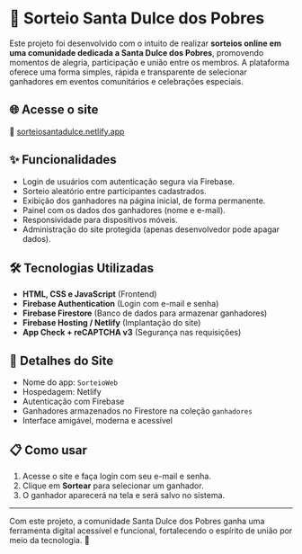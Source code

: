 # 🎉 Sorteio Santa Dulce dos Pobres

Este projeto foi desenvolvido com o intuito de realizar **sorteios online em uma comunidade dedicada a Santa Dulce dos Pobres**, promovendo momentos de alegria, participação e união entre os membros. A plataforma oferece uma forma simples, rápida e transparente de selecionar ganhadores em eventos comunitários e celebrações especiais.

## 🌐 Acesse o site

🔗 [sorteiosantadulce.netlify.app](https://sorteiosantadulce.netlify.app/)

## ✨ Funcionalidades

- Login de usuários com autenticação segura via Firebase.
- Sorteio aleatório entre participantes cadastrados.
- Exibição dos ganhadores na página inicial, de forma permanente.
- Painel com os dados dos ganhadores (nome e e-mail).
- Responsividade para dispositivos móveis.
- Administração do site protegida (apenas desenvolvedor pode apagar dados).

## 🛠️ Tecnologias Utilizadas

- **HTML, CSS e JavaScript** (Frontend)
- **Firebase Authentication** (Login com e-mail e senha)
- **Firebase Firestore** (Banco de dados para armazenar ganhadores)
- **Firebase Hosting / Netlify** (Implantação do site)
- **App Check + reCAPTCHA v3** (Segurança nas requisições)

## 📌 Detalhes do Site

- Nome do app: `SorteioWeb`
- Hospedagem: Netlify
- Autenticação com Firebase
- Ganhadores armazenados no Firestore na coleção `ganhadores`
- Interface amigável, moderna e acessível

## 📋 Como usar

1. Acesse o site e faça login com seu e-mail e senha.
2. Clique em **Sortear** para selecionar um ganhador.
3. O ganhador aparecerá na tela e será salvo no sistema.

---

Com este projeto, a comunidade Santa Dulce dos Pobres ganha uma ferramenta digital acessível e funcional, fortalecendo o espírito de união por meio da tecnologia. 🙏
